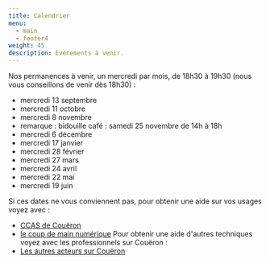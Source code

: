 ```yaml
---
title: Calendrier
menu:
  - main
  - footer4
weight: 45
description: Evènements à venir.
---
```

Nos permanences à venir, un mercredi par mois, de 18h30 à 19h30 (nous vous conseillons de venir dès 18h30) :

- mercredi 13 septembre
- mercredi 11 octobre
- mercredi 8 novembre
- remarque : bidouille café : samedi 25 novembre de 14h à 18h
- mercredi 6 décembre
- mercredi 17 janvier
- mercredi 28 février
- mercredi 27 mars
- mercredi 24 avril
- mercredi 22 mai
- mercredi 19 juin


Si ces dates ne vous conviennent pas, pour obtenir une aide sur vos usages voyez avec :
* [CCAS de Couëron](https://www.ville-coueron.fr/solidarites/centre-communal-daction-sociale/)
* [le coup de main numérique](https://le-coup-de-main-numerique.org/)
Pour obtenir une aide d'autres techniques voyez avec les professionnels sur Couëron :
* [Les autres acteurs sur Couëron](/page/coueron)
